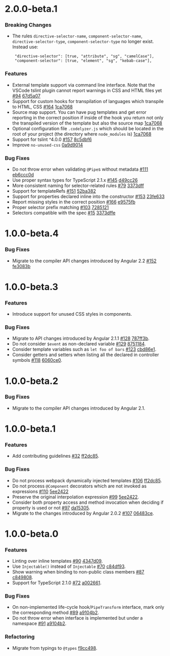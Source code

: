 # 2.0.0-beta.1

### Breaking Changes

- The rules `directive-selector-name`, `component-selector-name`, `directive-selector-type`, `component-selector-type` no longer exist. Instead use:

    ```
     "directive-selector": [true, "attribute", "sg", "camelCase"],
     "component-selector": [true, "element", "sg", "kebab-case"],
    ```

### Features

- External template support via command line interface. Note that the VSCode tslint plugin cannot report warnings in CSS and HTML files yet [#94](https://github.com/mgechev/codelyzer/issues/94) [67d5a07](https://github.com/mgechev/codelyzer/commit/67d5a07a56163f05e1e3d49e446fa6b0fde15ea2)
- Support for custom hooks for transpilation of languages which transpile to HTML, CSS [#164](https://github.com/mgechev/codelyzer/issues/164) [1ca7068](https://github.com/mgechev/codelyzer/commit/1ca7068e5e29c5608c081958fe259cbc8a09c412)
- Source map support. You can have pug templates and get error reporting in the correct position if inside of the hook you return not only the transpiled version of the template but also the source map [1ca7068](https://github.com/mgechev/codelyzer/commit/1ca7068e5e29c5608c081958fe259cbc8a09c412)
- Optional configuration file `.codelyzer.js` which should be located in the root of your project (the directory where `node_modules` is) [1ca7068](https://github.com/mgechev/codelyzer/commit/1ca7068e5e29c5608c081958fe259cbc8a09c412)
- Support for tslint ^4.0.0 [#157](https://github.com/mgechev/codelyzer/issues/157) [8c5dbf6](https://github.com/mgechev/codelyzer/commit/8c5dbf67093e8ed38cfc2c78036c1f7e04316059)
- Improve `no-unused-css` [0a9d9014](https://github.com/mgechev/codelyzer/pull/121/commits/0a9d90143645dafc34192b7a89bc2f592ce7728f)

### Bug Fixes

- Do not throw error when validating `@Pipe`s without metadata [#111](https://github.com/mgechev/codelyzer/issues/111) [eb6ccc0d](https://github.com/mgechev/codelyzer/commit/eb6ccc0dcc85762c6af2a02172b65c34bdb85c9a)
- Use proper syntax types for TypeScript 2.1.x [#145](https://github.com/mgechev/codelyzer/issues/145) [d49cc26](https://github.com/mgechev/codelyzer/commit/d49cc26bb7d554da55ae71cda8a9fba0ff522d10<Paste>)
- More consistent naming for selector-related rules [#79](https://github.com/mgechev/codelyzer/issues/79) [3373dff](https://github.com/mgechev/codelyzer/commit/3373dffe7962f5e919161d60bc152f0d82dcb5d2)
- Support for templateRefs [#151](https://github.com/mgechev/codelyzer/issues/151) [52ba382](https://github.com/mgechev/codelyzer/commit/52ba38293a565ed8a901474cd26f7fc65adfaa0f)
- Support for properties declared inline into the constructor [#153](https://github.com/mgechev/codelyzer/issues/153) [23fe633](https://github.com/mgechev/codelyzer/commit/23fe633ec80dc1da4c6c8b5de318036654deb3de)
- Report missing styles in the correct position [#166](https://github.com/mgechev/codelyzer/issues/166) [ e9575fb](https://github.com/mgechev/codelyzer/commit/e9575fbe30f932c29fce6a870ba2d8e194700a87)
- Proper selector prefix matching [#103](https://github.com/mgechev/codelyzer/issues/103) [7285121](https://github.com/mgechev/codelyzer/commit/72851217d27a355b117ae1909b47e9a78f0de086)
- Selectors compatible with the spec [#15](https://github.com/mgechev/codelyzer/issues/15) [3373dffe](https://github.com/mgechev/codelyzer/commit/3373dffe7962f5e919161d60bc152f0d82dcb5d2)


# 1.0.0-beta.4

### Bug Fixes

- Migrate to the compiler API changes introduced by Angular 2.2 [#152](https://github.com/mgechev/codelyzer/issues/152) [fe3083b](https://github.com/mgechev/codelyzer/commit/fe3083bd9e106cf8338a743d8bf2c52774e20152)

# 1.0.0-beta.3

### Features

- Introduce support for unused CSS styles in components.

### Bug Fixes

- Migrate to API changes introduced by Angular 2.1.1 [#128](https://github.com/mgechev/codelyzer/issues/128) [787ff3b](https://github.com/mgechev/codelyzer/pull/124/commits/787ff3bad21be0309896ef6a7508e2bb1e8991fc).
- Do not consider `$event` as non-declared variable [#129](https://github.com/mgechev/codelyzer/issues/129) [8751184](https://github.com/mgechev/codelyzer/pull/124/commits/875118402a3cd051085499ac3403a7caad450860).
- Consider template variables such as `let foo of bars` [#123](https://github.com/mgechev/codelyzer/issues/123) [cbd86e1](https://github.com/mgechev/codelyzer/pull/124/commits/cbd86e1925410f647c82ae6a05db249996483585).
- Consider getters and setters when listing all the declared in controller symbols [#118](https://github.com/mgechev/codelyzer/issues/118) [6060ce0](https://github.com/mgechev/codelyzer/pull/124/commits/6060ce0442a22c8dfb694138b51854f721fd00ef).

# 1.0.0-beta.2

### Bug Fixes

- Migrate to the compiler API changes introduced by Angular 2.1.

# 1.0.0-beta.1

### Features

- Add contributing guidelines [#32](https://github.com/mgechev/codelyzer/issues/32) [ff2dc85](https://github.com/mgechev/codelyzer/commit/ff2dc854b4eab5abfc8ee1af9117f0fbf90c53da).

### Bug Fixes

- Do not process webpack dynamically injected templates [#106](https://github.com/mgechev/codelyzer/issues/106) [ff2dc85](https://github.com/mgechev/codelyzer/commit/ff2dc854b4eab5abfc8ee1af9117f0fbf90c53da).
- Do not process `@Component` decorators which are not invoked as expressions [#110](https://github.com/mgechev/codelyzer/issues/110) [5ee2422](https://github.com/mgechev/codelyzer/commit/5ee2422d71b7cb1ff25014ec65a0dba1ae59d9dc)
- Preserve the original interpolation expression [#99](https://github.com/mgechev/codelyzer/issues/99) [5ee2422](https://github.com/mgechev/codelyzer/commit/5ee2422d71b7cb1ff25014ec65a0dba1ae59d9dc).
- Consider both property access and method invocation when deciding if property is used or not [#97](https://github.com/mgechev/codelyzer/issues/97) [da15305](https://github.com/mgechev/codelyzer/commit/da153056fd8f23bf2f9839a5bd1c7d99d30552a7).
- Migrate to the changes introduced by Angular 2.0.2 [#107](https://github.com/mgechev/codelyzer/issues/107) [06483ce](https://github.com/mgechev/codelyzer/commit/06483cedd266701068d3489b04154c4ecd1244bb).

# 1.0.0-beta.0

### Features

- Linting over inline templates [#90](https://github.com/mgechev/codelyzer/pull/90) [4347d09](https://github.com/mgechev/codelyzer/commit/4347d09f2fba54775e855ac0ca6a4ee11249c957).
- Use `Injectable()` instead of `Injectable` [#70](https://github.com/mgechev/codelyzer/issues/70) [c84df93](https://github.com/mgechev/codelyzer/commit/c84df939e83654311311fbad8c889fc65c3fcc95).
- Show warning when binding to non-public class members [#87](https://github.com/mgechev/codelyzer/issues/87) [c849808](https://github.com/mgechev/codelyzer/commit/c8498086ff50eea0e4fefba67c957e2e70237a2f).
- Support for TypeScript 2.1.0 [#72](https://github.com/mgechev/codelyzer/issues/72) [a002661](https://github.com/mgechev/codelyzer/commit/a002661381f2dc20c424e7abad72a8656021fff6).

### Bug Fixes

- On non-implemented life-cycle hook/`PipeTransform` interface, mark only the corresponding method [#89](https://github.com/mgechev/codelyzer/issues/89) [a9104b2](https://github.com/mgechev/codelyzer/commit/a9104b2b575501edb846d865ab8522e59248d2a3).
- Do not throw error when interface is implemented but under a namespace [#91](https://github.com/mgechev/codelyzer/issues/91) [a9104b2](https://github.com/mgechev/codelyzer/commit/a9104b2b575501edb846d865ab8522e59248d2a3).

### Refactoring

- Migrate from typings to `@types` [f9cc498](https://github.com/mgechev/codelyzer/commit/f9cc49851312b0d9bbbbaa8fa323238fddfacf78).

